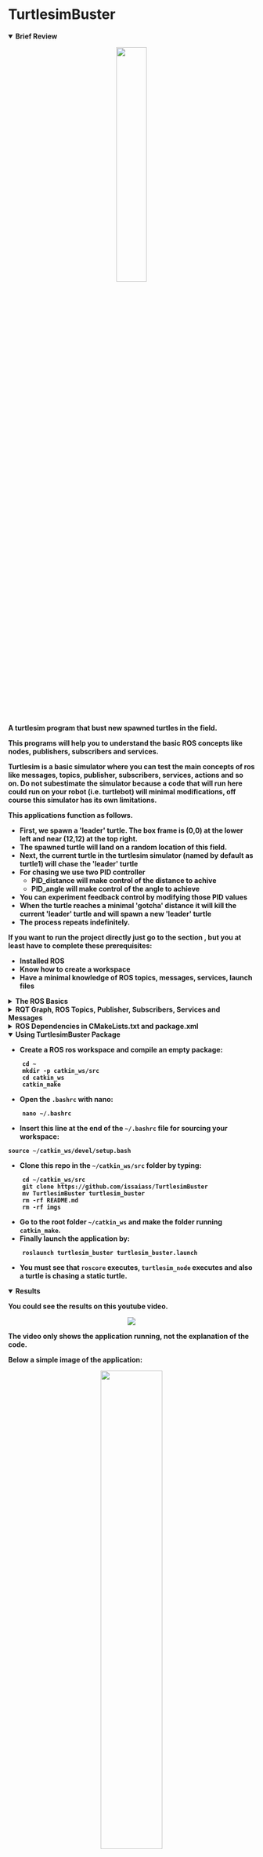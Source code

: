 # TurtlesimBuster

<details open>
<summary> <b>Brief Review<b></summary>

<p align="center">
<img src = "https://github.com/issaiass/TurtlesimBuster/blob/master/imgs/turtlesim_buster.PNG?raw=true" width="35%"/>
</p>

<p align = "center">

A turtlesim program that bust new spawned turtles in the field. 

This programs will help you to understand the basic ROS concepts like nodes, publishers, subscribers and services.  

Turtlesim is a basic simulator where you can test the main concepts of ros like messages, topics, publisher, subscribers, services, actions and so on.  Do not subestimate the simulator because a code that will run here could run on your robot (i.e.  turtlebot) will minimal modifications, off course this simulator has its own limitations. 

This applications function as follows. 
- First, we spawn a 'leader' turtle. The box frame is (0,0) at the lower left and near (12,12) at the top right.
- The spawned turtle will land on a random location of this field.
- Next, the current turtle in the turtlesim simulator (named by default as turtle1) will chase the 'leader' turtle
- For chasing we use two PID controller
  - PID_distance will make control of the distance to achive
  - PID_angle will make control of the angle to achieve
- You can experiment feedback control by modifying those PID values
- When the turtle reaches a minimal 'gotcha' distance it will kill the current 'leader' turtle and will spawn a new 'leader' turtle
- The process repeats indefinitely.

**If you want to run the project directly just go to the section <Using TurtlesimBuster Package>, but you at least have to complete these prerequisites:**
- **Installed ROS**
- **Know how to create a workspace**
- **Have a minimal knowledge of ROS topics, messages, services, launch files**

</details>

<details close>
<summary> <b>The ROS Basics<b></summary>

In this section we will cover:
- Installation of Ubuntu
- Installation of ROS
- The catkin workspace
- Package creation
- Launching Turtlesim
- Making Launch files (the basics)



A. Ubuntu and ROS Installation
1. Install Ubuntu 20.04 or other [using this guide](https://phoenixnap.com/kb/install-ubuntu-20-04).
2. Install ROS Noetic Ninjemys or your favorite ROS distribution by [following the ROS installation wiki](http://wiki.ros.org/noetic/Installation).
3. Insert this line at the end of the `~/.bashrc` file for sourcing ROS, save and exit.
    source /opt/ros/noetic/setup.sh
4. Just this time, source ROS on your terminal by typing `source ~/.bashrc` and press enter.

B. Creating a workspace and a package

5. Create a ROS ros workspace and compile an empty package:

    `cd ~`   
    `mkdir -p catkin_ws/src`
    `cd catkin_ws`
    `catkin_make`
6. Open the .bashrc with nano

    `nano ~/.bashrc`
7. Insert this line at the end of the `~/.bashrc` file for sourcing your workspace:
    `source ~/catkin_ws/devel/setup.bash`
8. Create a package and its dependencies (inside `~/catkin_ws/src` folder)

`catkin_create_pkg turtlesim_buster roscpp std_msgs`

9. Ensure again you can compile the package doing `catkin_make` in the root folder `catkin_ws`.
    
    `cd ~/catkin_ws`
    `catkin_make`

C. Inspecting package.xml and CMakeLists.txt from your package folder

10. Inspect the file in `~/catkin_ws/src/turtlesim_buster/package.xml` and look at the lines 51-57, those are build dependencies and excecution dependencies created by our previous command to run the package.

11. Inspect also the CMakeLists.txt inside `~/catkin_ws/src/turtlesm_buster/CMakeLists.txt` and inspect the lines:
  - 1-2: this is the cmake minimun version required by ROS and how is named the package to compile
  - 10-12:  whick packages catkin will require to run this package
  - 104: some other packages that we will need to run this package, by default right now not necessary.
  - 117-120: here will go the package includes first and the catkin include, by now we are ok.

D. Launching Turtlesim and creating a Launch File

We can then run turtlesim.

12. Open a 2nd Terminal and run:

    `roscore`

ROS needs `roscore` to run before all services, nodes and everything are trying to connect there.

13. Try to launch turtlesim by typing the next command:

    `rosrun turtlesim turtlesim_node`

`rosrun` as you see is to run a node.  Think that a node is a program (basically).  And the default command to run a node is `rosrun <PACKAGE_NAME> <EXECUTABLE>`.

13. Open a 3rt terminal window and run this command

    `rosrun turtlesim turtle_teleop_key`

14.  Finally, in this terminal window try to manipulate the turtle with your keyboard arrows.

E. Creating Launch Files

As you see this is tedious to open terminals, launch the roscore, launch turtlesim and other nodes.  Let's create a launch file:

15.  Create a new folder named `launch` at the same level of your package, that is at `~/catkin_ws/src/turtlesim_buster/`.

    `mkdir launch`

16.  Now name a launch file as you want. For simplicity I always make it similarly to the package name, at least the first part.

`touch turtlesim_buster_launchexample.launch`
`nano turtlesim_buster_launchexample.launch`

17.  Now write the following lines inside the launch file, save it and exit.

    <launch>
        <node name="this_runs_turtlesim>" pkg="turtlesim" type="turtlesim_node" output="screen" />
        <node name="this_runs_teleop_key>" pkg="turtlesim" type="turtle_teleop_key" output="screen" />  
    </launch>

18. Open a terminal, run the next command and click on this window to move the turtle again.

    `roslaunch turtlesim_buster turtlesim_buster_launchexample.launch`

Great no? Now with a single command we run `roscore`, launch `turtlesim` and also `turtle_teleop_key` all by the package name `turtlesim_buster`.

In resume the command for launching files is:

 `roslaunch <PACKAGE_NAME> <LAUNCH_FILE>`

19. Good, now you now some of the mininimal basics of ROS.  Let's move on other situations we can explore using turtlesim.

</details>

<details close>
<summary> <b>RQT Graph, ROS Topics, Publisher, Subscribers, Services and Messages<b></summary>
A. RQT Graph

A graph display the connection between nodes and how they communicate each other.

<p align="center">
<img src = "https://github.com/issaiass/TurtlesimBuster/blob/master/imgs/rqt_graph.PNG?raw=true" width="70%"/>
</p>

1.  For running the graph, open a terminal and write the command `rqt_graph`.

In resume a node is a program like the `turtlesim_node`, the node can publish o subscribe to `topics`

As the image above lists, the `turtlesim_node` and `teleop_key` are nodes and their relationship is a topic.

B. ROS Topics

Topics, in a brief can be publishers or subscribers, these topics could give us information relative to control or just information of the node. 

2. To list the topics use the command `rostopic list`.

Here is the topic `turtle1/cmd_vel`.

3. Explore a topic by running the command `rostopic`, there are a list of functions, but let's explore the topic for turtlesim only, the velocity command by `rostopic echo /turtle1/cmd_vel`.

4. If you move the turtle by the `turtlesim_teleop_key` node you will see the current output like:

    `rostopic echo /turtle1/cmd_vel`
    `linear:`
    `x: 0.0`
    `y: 0.0`
    `z: 0.0`
    `angular:`
    `x: 0.0`
    `y: 0.0`
    `z: 2.0`

In resume to move the turtle we can give a linear velocity by `x` or an angular velocity by `z`.  The linear velocity will push the robot back and forth (if negative) and the angular velocity will make the robot turn counter clockwise or clockwise (if negative).

5.  Explore the topic `/turtle1/pose` with `rostopic echo /turtle1/pose` and move the robot.  Do the same with the `/turtle1/color_sensor` topic.

C. Publishers and Subscribers

The topics could be published or subscribed, here the `/turtle1/cmd_vel` is both.

For the `turtle_teleop_key` is publishing the command and the `turtlesim_node` is subscribed to this topic.

Depending of how is constructed the application there are several topics that we could be explored.

6.  Move the turtle by publishing the topic cmd_vel with the command:

    `rostopic pub /turtle1/cmd_vel geometry_msgs/Twist "linear:`
    `x: 1.0`
    `y: 0.0`
    `z: 0.0`
    `angular:`
    `x: 0.0`
    `y: 0.0`
    `z: 0.0"`

7.  The robot after running foward we could get back by moving to the previous position by the command

    `rostopic pub /turtle1/cmd_vel geometry_msgs/Twist "linear:`
    `x: -1.0`
    `y: 0.0`
    `z: 0.0`
    `angular:`
    `x: 0.0`
    `y: 0.0`
    `z: 0.0"`

8.  Repeat the same but for the angular velocity and make the robot turn by publishing to the same topic but the angular velocity.

E. Messages.

Messages are the structur of how are constructed the information to send to the nodes, each topic has an specific message.

9. For exploring more about the messages in the topic we could use the next command:

    `rostopic info /turtle1/cmd_vel`

10. The output will be something like:

    `Type: geometry_msgs/Twist`
    ` `
    `Publishers:`
    ` /this_runs_teleop_key (http://robot:46149)`
    `Subscribers:`
    ` /this_runs_turtlesim (http://robot:35053)`

11.  Here `geometry_msgs/Twist` is a type of message.  Again, think that messages like structure of data in language programming like C/C++.

12. Let's explore the messages by looking at the folder:

    `roscd geometry_msgs`
    `cd msg`
    `ls`

13.  As you see there is a list of default messages that we can use, and as expected, there is the `Twist.msg`

14.  Open the twist message in nano by `nano Twist.msg`.  You see that the message is composed by the type `Vector3` and named `linear` and `angular` respectively.

15.  Exit nano and explore then the `Vector3.msg`.  Here we can see that the message is composed by:

    `float64 x`
    `float64 y`
    `float64 z`

16.  Now, as everything is comming to make sense, let's explore other utility commands that ROS has for messages:

    `rosmsg list | grep turtle`

17.  Here we can also see a usefull message named `turtlesim/Pose`:

    `float32 x`
    `float32 y`
    `float32 theta`
    `float32 linear_velocity`
    `float32 angular_velocity`

18.  If you remember, there was a topic named `turtle1/pose`.  If you review that topic, you will see that there is a pose message as the previous commented lines.

19.  Move the robot by the `/turtle1/cmd_vel` and in a separate window view the topic `/turtle1/pose`, you will see when moved, the output format of the data concords with the pose message.

E. Services and Actions

Services and Actions are other kind of 'functions' that we can use in ROS.  The main difference of services and actions are that with services we have to wait until it finishes and with actions we can cancel at any time.  

Actions are more complicated to rule so we will state by the moment with ROS services.

20. View the available commnds by `rosservice` and press enter.

21. List all services by `rosservice list`

22. Lets explore the `/spawn` and `/kill` services.

23. Create a turtle named `new_turtle` by typing the command:

    `rosservice call /spawn "x: 3.0 y:3.0 theta: 0.0 name:'new_turtle'"`

24. If everything goes well this will spawn a new turtle at the position (3,3).

25. Now kill the turtle by the service:

    `rosservice call /kill "name:'new_turtle'"`

26. You can continue exploring new horizons of ROS, but this will cover th basics and neccesary knowledge if you are a newbie for the application that we developed here.

</details>

<details close>
<summary> <b>ROS Dependencies in CMakeLists.txt and package.xml<b></summary>

1. Explore the dependencies of the CMakeLists.txt of this repository.

2. Here only concentrate on the `MoveTurtle` that corresponds to the `MoveTurtle.cpp` in the package.

3. As you see we need to specify for the package source `MoveTurtle.cpp` the name and its dependencies for compilation for cmake.

4. That's all, explore the packages.xml of this repo to see more information about the build dependencies.

</details>

<details open>
<summary> <b>Using TurtlesimBuster Package<b></summary>

- Create a ROS ros workspace and compile an empty package:
~~~
    cd ~
    mkdir -p catkin_ws/src
    cd catkin_ws
    catkin_make
~~~
- Open the `.bashrc` with nano:
~~~
    nano ~/.bashrc
~~~    
- Insert this line at the end of the `~/.bashrc` file for sourcing your workspace:
~~~
source ~/catkin_ws/devel/setup.bash
~~~
- Clone this repo in the `~/catkin_ws/src` folder by typing:
~~~ 
    cd ~/catkin_ws/src
    git clone https://github.com/issaiass/TurtlesimBuster
    mv TurtlesimBuster turtlesim_buster
    rm -rf README.md
    rm -rf imgs
~~~
- Go to the root folder `~/catkin_ws` and make the folder running `catkin_make`.
- Finally launch the application by:
~~~
    roslaunch turtlesim_buster turtlesim_buster.launch
~~~
- You must see that `roscore` executes, `turtlesim_node` executes and also a turtle is chasing a static turtle.

</details>

<details open>
<summary> <b>Results<b></summary>

You could see the results on this youtube video.  

<p align="center">
<img src= "https://img.youtube.com/vi/JLOHCpsOIlA/0.jpg" >
</p>

The video only shows the application running, not the explanation of the code.

Below a simple image of the application:

<p align="center">
<img src = "https://github.com/issaiass/TurtlesimBuster/blob/master/imgs/chasing_turtle.PNG?raw=true" width="50%">
</p>

</details>

<details open>
<summary> <b>Video Explanation<b></summary>

I will try my best for making an explanatory video of the application as in this view.

<p align="center">
<img src= "https://img.youtube.com/vi/PMTdrLLh_gw/0.jpg" >
</p>

</details>

<details open>
<summary> <b>Issues<b></summary>

Currently are no issues present.

</details>

<details open>
<summary> <b>Contributiong<b></summary>

Your contributions are always welcome! Please feel free to fork and modify the content but remember to finally do a pull request.

</details>

<details open>
<summary> :iphone: <b>Having Problems?<b></summary>

<p align = "center">

[<img src="https://img.shields.io/badge/linkedin-%230077B5.svg?&style=for-the-badge&logo=linkedin&logoColor=white" />](https://www.linkedin.com/in/riawa)
[<img src="https://img.shields.io/badge/telegram-2CA5E0?style=for-the-badge&logo=telegram&logoColor=white"/>](https://t.me/issaiass)
[<img src="https://img.shields.io/badge/instagram-%23E4405F.svg?&style=for-the-badge&logo=instagram&logoColor=white">](https://www.instagram.com/daqsyspty/)
[<img src="https://img.shields.io/badge/twitter-%231DA1F2.svg?&style=for-the-badge&logo=twitter&logoColor=white" />](https://twitter.com/daqsyspty) 
[<img src ="https://img.shields.io/badge/facebook-%233b5998.svg?&style=for-the-badge&logo=facebook&logoColor=white%22">](https://www.facebook.com/daqsyspty)
[<img src="https://img.shields.io/badge/linkedin-%230077B5.svg?&style=for-the-badge&logo=linkedin&logoColor=white" />](https://www.linkedin.com/in/riawe)
[<img src="https://img.shields.io/badge/tiktok-%23000000.svg?&style=for-the-badge&logo=tiktok&logoColor=white" />](https://www.linkedin.com/in/riawe)
[<img src="https://img.shields.io/badge/whatsapp-%23075e54.svg?&style=for-the-badge&logo=whatsapp&logoColor=white" />](https://wa.me/50766168542?text=Hello%20Rangel)
[<img src="https://img.shields.io/badge/hotmail-%23ffbb00.svg?&style=for-the-badge&logo=hotmail&logoColor=white" />](mailto:issaiass@hotmail.com)
[<img src="https://img.shields.io/badge/gmail-%23D14836.svg?&style=for-the-badge&logo=gmail&logoColor=white" />](mailto:riawalles@gmail.com)

</p>

</details>

<details open>
<summary> <b>License<b></summary>
<p align = "center">
<img src= "https://mirrors.creativecommons.org/presskit/buttons/88x31/svg/by-sa.svg" />
</p>
</details>
